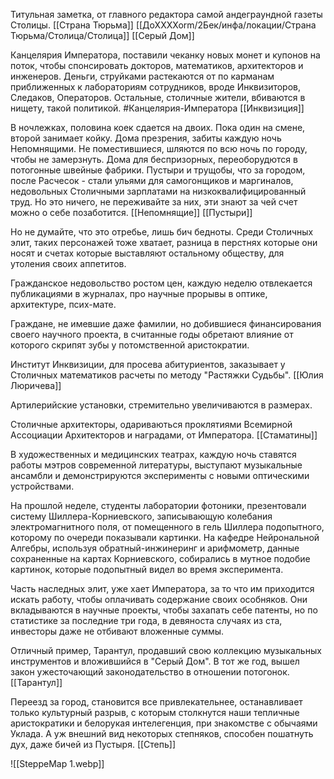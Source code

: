 
Титульная заметка, от главного редактора самой андеграундной газеты Столицы. 
[[Страна Тюрьма]] [[ДоХХХХоrm/2Бек/инфа/локации/Страна Тюрьма/Столица/Столица]] [[Серый Дом]] 

Канцелярия Императора, поставили чеканку новых монет и купонов на поток, чтобы спонсировать докторов, математиков, архитекторов и инженеров. Деньги, струйками растекаются от по карманам приближенных к лабораториям сотрудников, вроде Инквизиторов, Следаков, Операторов. Остальные, столичные жители, вбиваются в нищету, такой политикой.
#Канцелярия-Императора [[Инквизиция]] 

В ночлежках, половина коек сдается на двоих. Пока один на смене, второй занимает койку. Дома презрения, забиты каждую ночь Непомнящими. Не поместившиеся, шляются по всю ночь по городу, чтобы не замерзнуть. Дома для беспризорных, переоборудются в потогонные швейные фабрики. Пустыри и трущобы, что за городом, после Расчесок - стали ульями для самогонщиков и маргиналов, недовольных Столичными зарплатами на низкоквалифицированный труд. Но это ничего, не переживайте за них, эти знают за чей счет можно о себе позаботится.
[[Непомнящие]] [[Пустыри]] 

Но не думайте, что это отребье, лишь бич бедноты. Среди Столичных элит, таких персонажей тоже хватает, разница в перстнях которые они носят и счетах которые выставляют остальному обществу, для утоления своих аппетитов.  

Гражданское недовольство ростом цен, каждую неделю отвлекается публикациями в журналах, про научные прорывы в оптике, архитектуре, псих-мате. 

Граждане, не имевшие даже фамилии, но добившиеся финансирования своего научного проекта, в считанные годы обретают влияние от которого скрипят зубы у потомственной аристократии.

Институт Инквизиции, для просева абитуриентов, заказывает у Столичных математиков расчеты по методу "Растяжки Судьбы".  [[Юлия Люричева]] 

Артилерийские установки, стремительно увеличиваются в размерах.

Столичные архитекторы, одариваються проклятиями Всемирной Ассоциации Архитекторов и наградами, от Императора. [[Стаматины]] 

В художественных и медицинских театрах, каждую ночь ставятся работы мэтров современной литературы, выступают музыкальные ансамбли и демонстрируются эксперименты с новыми оптическими устройствами.

На прошлой неделе, студенты лаборатории фотоники, презентовали систему Шиллера-Корниевского, записывающую колебания электромагнитного поля, от помещенного в гель Шиллера подопытного, которому по очереди показывали картинки. На кафедре Нейрональной Алгебры, используя обратный-инжинеринг и арифмометр, данные сохраненные на картах Корниевского, собирались в мутное подобие картинок, которые подопытный видел во время эксперимента. 

Часть наследных элит, уже хает Императора, за то что им приходится искать работу, чтобы оплачивать содержание своих особняков. Они вкладываются в научные проекты, чтобы захапать себе патенты, но по статистике за последние три года, в девяноста случаях из ста, инвесторы даже не отбивают вложенные суммы.

Отличный пример, Тарантул, продавший свою коллекцию музыкальных инструментов и вложившийся в "Серый Дом". В тот же год, вышел закон ужесточающий законодательство в отношении потогонок. [[Тарантул]] 

Переезд за город, становится все привлекательнее, останавливает только культурный разрыв, с которым столкнутся наши тепличные аристократики и белорукая интелегенция, при знакомстве с обычаями Уклада. А уж внешний вид некоторых степняков, способен пошатнуть дух, даже бичей из Пустыря.
[[Степь]] 

![[SteppeMap 1.webp]]